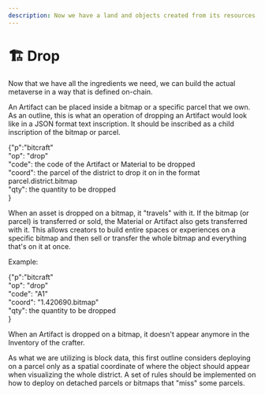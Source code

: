 ```yaml
---
description: Now we have a land and objects created from its resources, let's build!
---
```


# 🏗️ Drop

Now that we have all the ingredients we need, we can build the actual metaverse in a way that is defined on-chain.

An Artifact can be placed inside a bitmap or a specific parcel that we own.\
As an outline, this is what an operation of dropping an Artifact would look like in a JSON format text inscription. It should be inscribed as a child inscription of the bitmap or parcel.

{"p":"bitcraft"\
"op": "drop"\
"code": the code of the Artifact or Material to be dropped \
"coord": the parcel of the district to drop it on in the format parcel.district.bitmap\
"qty": the quantity to be dropped \
}

When an asset is dropped on a bitmap, it "travels" with it. If the bitmap (or parcel) is transferred or sold, the Material or Artifact also gets transferred with it. This allows creators to build entire spaces or experiences on a specific bitmap and then sell or transfer the whole bitmap and everything that's on it at once.

Example:

{"p":"bitcraft"\
"op": "drop"\
"code": "A1"\
"coord": "1.420690.bitmap"\
"qty": the quantity to be dropped \
}

When an Artifact is dropped on a bitmap, it doesn't appear anymore in the Inventory of the crafter.

As what we are utilizing is block data, this first outline considers deploying on a parcel only as a spatial coordinate of where the object should appear when visualizing the whole district. A set of rules should be implemented on how to deploy on detached parcels or bitmaps that "miss" some parcels.
